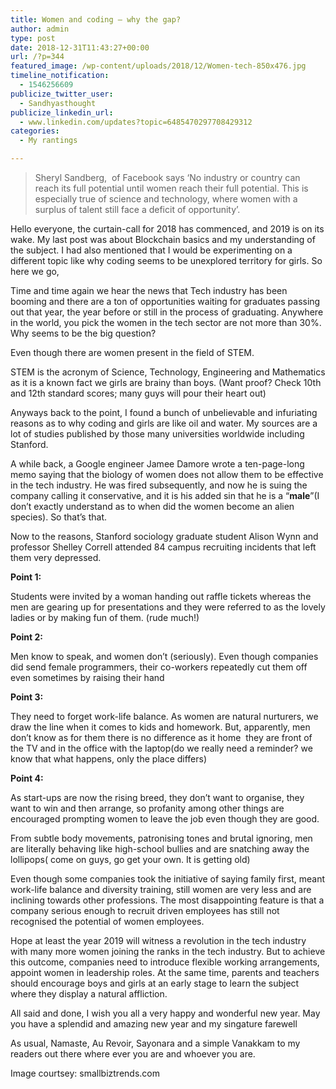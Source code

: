 ```yaml
---
title: Women and coding – why the gap?
author: admin
type: post
date: 2018-12-31T11:43:27+00:00
url: /?p=344
featured_image: /wp-content/uploads/2018/12/Women-tech-850x476.jpg
timeline_notification:
  - 1546256609
publicize_twitter_user:
  - Sandhyasthought
publicize_linkedin_url:
  - www.linkedin.com/updates?topic=6485470297708429312
categories:
  - My rantings

---
```

> Sheryl Sandberg,  of Facebook says ‘No industry or country can reach its full potential until women reach their full potential. This is especially true of science and technology, where women with a surplus of talent still face a deficit of opportunity’.

Hello everyone, the curtain-call for 2018 has commenced, and 2019 is on its wake. My last post was about Blockchain basics and my understanding of the subject. I had also mentioned that I would be experimenting on a different topic like why coding seems to be unexplored territory for girls. So here we go,

Time and time again we hear the news that Tech industry has been booming and there are a ton of opportunities waiting for graduates passing out that year, the year before or still in the process of graduating. Anywhere in the world, you pick the women in the tech sector are not more than 30%. Why seems to be the big question?

Even though there are women present in the field of STEM.

STEM is the acronym of Science, Technology, Engineering and Mathematics as it is a known fact we girls are brainy than boys. (Want proof? Check 10th and 12th standard scores; many guys will pour their heart out)

Anyways back to the point, I found a bunch of unbelievable and infuriating reasons as to why coding and girls are like oil and water. My sources are a lot of studies published by those many universities worldwide including Stanford.

A while back, a Google engineer Jamee Damore wrote a ten-page-long memo saying that the biology of women does not allow them to be effective in the tech industry. He was fired subsequently, and now he is suing the company calling it conservative, and it is his added sin that he is a “**male**”(I don’t exactly understand as to when did the women become an alien species). So that&#8217;s that.

Now to the reasons, Stanford sociology graduate student Alison Wynn and professor Shelley Correll attended 84 campus recruiting incidents that left them very depressed.

**Point 1:**

Students were invited by a woman handing out raffle tickets whereas the men are gearing up for presentations and they were referred to as the lovely ladies or by making fun of them. (rude much!)

**Point 2:**

Men know to speak, and women don&#8217;t (seriously). Even though companies did send female programmers, their co-workers repeatedly cut them off even sometimes by raising their hand

**Point 3:**

They need to forget work-life balance. As women are natural nurturers, we draw the line when it comes to kids and homework. But, apparently, men don&#8217;t know as for them there is no difference as it home  they are front of the TV and in the office with the laptop(do we really need a reminder? we know that what happens, only the place differs)

**Point 4:**

As start-ups are now the rising breed, they don&#8217;t want to organise, they want to win and then arrange, so profanity among other things are encouraged prompting women to leave the job even though they are good.

From subtle body movements, patronising tones and brutal ignoring, men are literally behaving like high-school bullies and are snatching away the lollipops( come on guys, go get your own. It is getting old)

Even though some companies took the initiative of saying family first, meant work-life balance and diversity training, still women are very less and are inclining towards other professions. The most disappointing feature is that a company serious enough to recruit driven employees has still not recognised the potential of women employees.

Hope at least the year 2019 will witness a revolution in the tech industry with many more women joining the ranks in the tech industry. But to achieve this outcome, companies need to introduce flexible working arrangements, appoint women in leadership roles. At the same time, parents and teachers should encourage boys and girls at an early stage to learn the subject where they display a natural affliction.

All said and done, I wish you all a very happy and wonderful new year. May you have a splendid and amazing new year and my singature farewell

As usual, Namaste, Au Revoir, Sayonara and a simple Vanakkam to my readers out there where ever you are and whoever you are.

Image courtsey: smallbiztrends.com

&nbsp;
